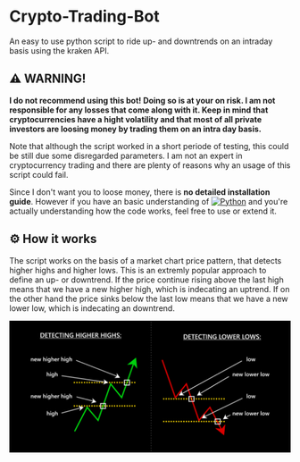 # Crypto-Trading-Bot
An easy to use python script to ride up- and downtrends on an intraday basis using the kraken API.

## :warning: **WARNING!**
**I do not recommend using this bot! Doing so is at your on risk. I am not responsible for any losses that come along with it. Keep in mind that cryptocurrencies have a hight volatility and that most of all private investors are loosing money by trading them on an intra day basis.**

Note that although the script worked in a short periode of testing, this could be still due some disregarded parameters.
I am not an expert in cryptocurrency trading and there are plenty of reasons why an usage of this script could fail.

Since I don't want you to loose money, there is **no detailed installation guide**.
However if you have an basic understanding of [![Python](https://img.shields.io/badge/-Python-3776AB?style=flat&logo=python&logoColor=white&link=https://www.python.org/)](https://www.python.org/) and you're actually understanding how the code works, feel free to use or extend it.

## ⚙️ How it works 
The script works on the basis of a market chart price pattern, that detects higher highs and higher lows. This is an extremly popular approach to define an up- or downtrend.
If the price continue rising above the last high means that we have a new higher high, which is indecating an uptrend. If on the other hand the price sinks below the last low means that we have a new lower low, which is indecating an downtrend. 

![higher high lower low](https://github.com/claes-work/claes-work/blob/main/Images/higher_high_lower_low.png?raw=true)
